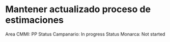 # Mantener actualizado proceso de estimaciones

Area CMMI: PP
Status Campanario: In progress
Status Monarca: Not started